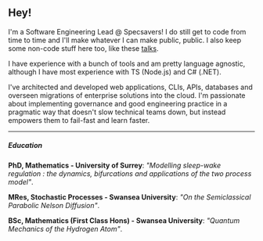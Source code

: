 ## Hey!

I'm a Software Engineering Lead @ Specsavers! I do still get to code from time to time and I'll make whatever I can make public, public. I also keep some non-code stuff here too, like these [talks](https://github.com/matthewpeterbailey/Presentations).

I have experience with a bunch of tools and am pretty language agnostic, although I have most experience with TS (Node.js) and C# (.NET). 

I've architected and developed web applications, CLIs, APIs, databases and overseen migrations of enterprise solutions into the cloud. I'm passionate about implementing governance and good engineering practice in a pragmatic way that doesn't slow technical teams down, but instead empowers them to fail-fast and learn faster.  

---

##### Education

**PhD, Mathematics - University of Surrey**: _"Modelling sleep-wake regulation : the dynamics, bifurcations and applications of the two process model"_.

**MRes, Stochastic Processes - Swansea University**: _"On the Semiclassical Parabolic Nelson Diffusion"_.

**BSc, Mathematics (First Class Hons) - Swansea University**: _"Quantum Mechanics of the Hydrogen Atom"_.
